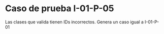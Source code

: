 # Caso de prueba I-01-P-05
Las clases que valida tienen IDs incorrectos.
Genera un caso igual a I-01-P-01